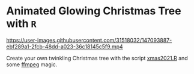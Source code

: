 # Animated Glowing Christmas Tree with `R`

https://user-images.githubusercontent.com/31518032/147093887-ebf289a1-2fcb-48dd-a023-36c18145c5f9.mp4

Create your own twinkling Christmas tree with the script [xmas2021.R](https://github.com/zumbov2/ChristmasTree/blob/main/xmas2021.R) and some [ffmpeg](https://github.com/FFmpeg/FFmpeg) magic. 

